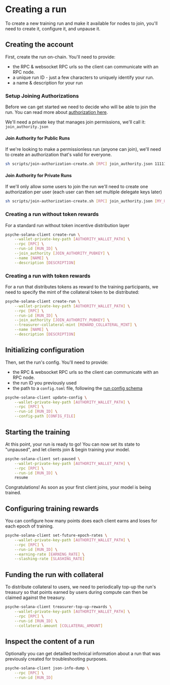 # Creating a run

To create a new training run and make it available for nodes to join, you'll need to create it, configure it, and unpause it.

## Creating the account

First, create the run on-chain.
You'll need to provide:

- the RPC & websocket RPC urls so the client can communicate with an RPC node.
- a unique run ID - just a few characters to uniquely identify your run.
- a name & description for your run

### Setup Joining Authorizations

Before we can get started we need to decide who will be able to join the run.
You can read more about [authorization here](./authentication.md).

We'll need a private key that manages join permissions, we'll call it: `join_authority.json`

#### Join Authority for Public Runs

If we're looking to make a permissionless run (anyone can join), we'll need to create an authorization that's valid for everyone.

```sh
sh scripts/join-authorization-create.sh [RPC] join_authority.json 11111111111111111111111111111111
```

#### Join Authority for Private Runs

If we'll only allow some users to join the run we'll need to create one authorization per user (each user can then set multiple delegate keys later)

```sh
sh scripts/join-authorization-create.sh [RPC] join_authority.json [MY_USER_PUBKEY]
```

### Creating a run without token rewards

For a standard run without token incentive distribution layer

```bash
psyche-solana-client create-run \
    --wallet-private-key-path [AUTHORITY_WALLET_PATH] \
    --rpc [RPC] \
    --run-id [RUN_ID] \
    --join_authority [JOIN_AUTHORITY_PUBKEY] \
    --name [NAME] \
    --description [DESCRIPTION]
```

### Creating a run with token rewards

For a run that distributes tokens as reward to the training participants, we need to specify the mint of the collateral token to be distributed:

```bash
psyche-solana-client create-run \
    --wallet-private-key-path [AUTHORITY_WALLET_PATH] \
    --rpc [RPC] \
    --run-id [RUN_ID] \
    --join_authority [JOIN_AUTHORITY_PUBKEY] \
    --treasurer-collateral-mint [REWARD_COLLATERAL_MINT] \
    --name [NAME] \
    --description [DESCRIPTION]
```

## Initializing configuration

Then, set the run's config.
You'll need to provide:

- the RPC & websocket RPC urls so the client can communicate with an RPC node.
- the run ID you previously used
- the path to a `config.toml` file, following the [run config schema](./run-config.md)

```bash
psyche-solana-client update-config \
    --wallet-private-key-path [AUTHORITY_WALLET_PATH] \
    --rpc [RPC] \
    --run-id [RUN_ID] \
    --config-path [CONFIG_FILE]
```

## Starting the training

At this point, your run is ready to go! You can now set its state to "unpaused", and let clients join & begin training your model.

```bash
psyche-solana-client set-paused \
    --wallet-private-key-path [AUTHORITY_WALLET_PATH] \
    --rpc [RPC] \
    --run-id [RUN_ID] \
    resume
```

Congratulations! As soon as your first client joins, your model is being trained.

## Configuring training rewards

You can configure how many points does each client earns and loses for each epoch of training.

```bash
psyche-solana-client set-future-epoch-rates \
    --wallet-private-key-path [AUTHORITY_WALLET_PATH] \
    --rpc [RPC] \
    --run-id [RUN_ID] \
    --earning-rate [EARNING_RATE] \
    --slashing-rate [SLASHING_RATE]
```

## Funding the run with collateral

To distribute collateral to users, we need to periodically top-up the run's treasury so that points earned by users during compute can then be claimed against the treasury.

```sh
psyche-solana-client treasurer-top-up-rewards \
    --wallet-private-key-path [AUTHORITY_WALLET_PATH] \
    --rpc [RPC] \
    --run-id [RUN_ID] \
    --collateral-amount [COLLATERAL_AMOUNT]
```

## Inspect the content of a run

Optionally you can get detailled technical information about a run that was previously created for troubleshooting purposes.

```bash
psyche-solana-client json-info-dump \
    --rpc [RPC] \
    --run-id [RUN_ID]
```
